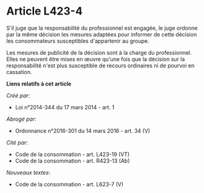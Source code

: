 # Article L423-4

S'il juge que la responsabilité du professionnel est engagée, le juge ordonne par la même décision les mesures adaptées pour
informer de cette décision les consommateurs susceptibles d'appartenir au groupe. 

Les mesures de publicité de la décision sont à la charge du professionnel. Elles ne peuvent être mises en œuvre qu'une fois
que la décision sur la responsabilité n'est plus susceptible de recours ordinaires ni de pourvoi en cassation.

**Liens relatifs à cet article**

_Créé par_:

  - Loi n°2014-344 du 17 mars 2014 - art. 1

_Abrogé par_:

  - Ordonnance n°2016-301 du 14 mars 2016 - art. 34 (V)

_Cité par_:

  - Code de la consommation - art. L423-19 (VT)
  - Code de la consommation - art. R423-13 (Ab)

_Nouveaux textes_:

  - Code de la consommation - art. L623-7 (V)
